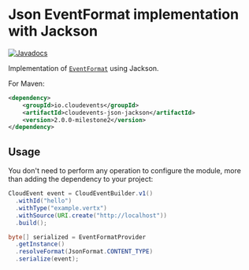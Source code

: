 # Json EventFormat implementation with Jackson

[![Javadocs](http://www.javadoc.io/badge/io.cloudevents/cloudevents-json-jackson.svg?color=green)](http://www.javadoc.io/doc/io.cloudevents/cloudevents-json-jackson)

Implementation of [`EventFormat`](../../api/src/main/java/io/cloudevents/format/EventFormat.java) using Jackson.

For Maven:

```xml
<dependency>
    <groupId>io.cloudevents</groupId>
    <artifactId>cloudevents-json-jackson</artifactId>
    <version>2.0.0-milestone2</version>
</dependency>
```

## Usage

You don't need to perform any operation to configure the module, more than adding the dependency to your project:

```java
CloudEvent event = CloudEventBuilder.v1()
  .withId("hello")
  .withType("example.vertx")
  .withSource(URI.create("http://localhost"))
  .build();

byte[] serialized = EventFormatProvider
  .getInstance()
  .resolveFormat(JsonFormat.CONTENT_TYPE)
  .serialize(event);
```
